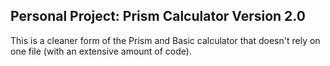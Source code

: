 ## Personal Project: Prism Calculator Version 2.0

This is a cleaner form of the Prism and Basic calculator that doesn't rely on one file (with an extensive amount of code).
